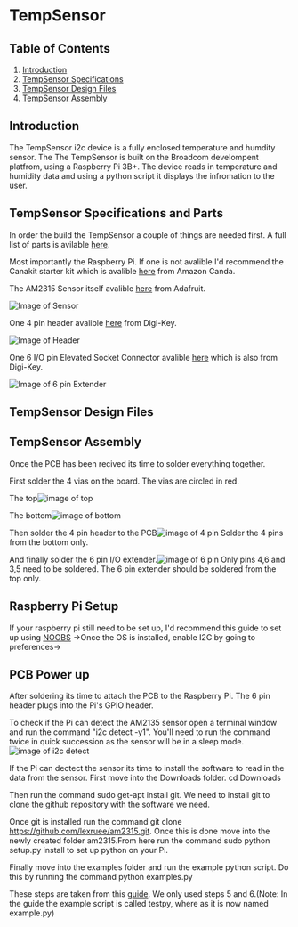 # TempSensor


## Table of Contents
1. [Introduction](#introduction)
2. [TempSensor Specifications](#TempSensor-specifications-and-parts)
3. [TempSensor Design Files](#TempSensor-design-files)
4. [TempSensor Assembly](#TempSensor-assembly)

## Introduction

The TempSensor i2c device is a fully enclosed temperature and humdity sensor. The  The TempSensor is built on the Broadcom develompent platfrom, using a Raspberry Pi 3B+. The device reads in temperature and humidity data and using a python script it displays the infromation to the user. 

## TempSensor Specifications and Parts

In order the build the TempSensor a couple of things are needed first. A full list of parts is avilable [here](https://github.com/cblakley/TempSensor/blob/master/Documentation/CENG319Budget.xlsx?raw=true).

Most importantly the Raspberry Pi. If one is not avalible I'd recommend the Canakit starter kit which is avalible [here](https://www.amazon.ca/CanaKit-Raspberry-Starter-Premium-Black/dp/B07BCC8PK7/ref=sr_1_1_sspa?s=pc&ie=UTF8&qid=1543943043&sr=1-1-spons&keywords=raspberry+pi+3+b%2B&psc=1) from Amazon Canda.

The AM2315 Sensor itself avalible [here](https://www.adafruit.com/product/1293) from Adafruit.

![Image of Sensor](https://cdn-shop.adafruit.com/970x728/1293-01.jpg)

One 4 pin header avalible [here](https://www.digikey.ca/product-detail/en/sullins-connector-solutions/PPTC041LFBN-RC/S7002-ND/810144) from Digi-Key.

![Image of Header](https://media.digikey.com/photos/Sullins%20Photos/PPTC041LFBN-RC_sml.jpg)

One 6 I/O pin Elevated Socket Connector avalible [here](https://www.digikey.ca/products/en?keywords=SAM9289-ND) which is also from Digi-Key.

![Image of 6 pin Extender](https://media.digikey.com/Photos/Samtec%20Photos/ESQ-103-14-G-D_sml.JPG)
## TempSensor Design Files

## TempSensor Assembly
Once the PCB has been recived its time to solder everything together.

First solder the 4 vias on the board. The vias are circled in red.

The top![image of top](https://github.com/cblakley/TempSensor/blob/master/images/via_top.jpg?raw=true)

The bottom![image of bottom](https://github.com/cblakley/TempSensor/blob/master/images/via_bottom.jpg?raw=true)

Then solder the 4 pin header to the PCB![image of 4 pin](https://github.com/cblakley/TempSensor/blob/master/images/4_pin.jpg?raw=true) Solder the 4 pins from the bottom only.

And finally solder the 6 pin I/O extender.![image of 6 pin](https://github.com/cblakley/TempSensor/blob/master/images/6_pin.jpg?raw=true) Only pins 4,6 and 3,5 need to be soldered. The 6 pin extender should be soldered from the top only.
## Raspberry Pi Setup
If your raspberry pi still need to be set up, I'd recommend this guide to set up using [NOOBS](https://www.raspberrypi.org/help/noobs-setup/2/)
->Once the OS is installed, enable I2C by going to preferences->

## PCB Power up
After soldering its time to attach the PCB to the Raspberry Pi. The 6 pin header plugs into the Pi's GPIO header. 

To check if the Pi can detect the AM2135 sensor open a terminal window and run the command "i2c detect -y1". You'll need to run the command twice in quick succession as the sensor will be in a sleep mode. ![image of i2c detect](https://github.com/cblakley/TempSensor/blob/master/images/i2cdetect.png?raw=true) 

If the Pi can dectect the sensor its time to install the software to read in the data from the sensor. 
First move into the Downloads folder. cd Downloads

Then run the command sudo get-apt install git. We need to install git to clone the github repository with the software we need.

Once git is installed run the command git clone https://github.com/lexruee/am2315.git. Once this is done move into the newly created folder am2315.From here run the command sudo python setup.py install to set up python on your Pi. 

Finally move into the examples folder and run the example python script. Do this by running the command python examples.py

These steps are taken from this [guide](http://sopwith.ismellsmoke.net/?p=556). We only used steps 5 and 6.(Note: In the guide the example script is called testpy, where as it is now named example.py)



